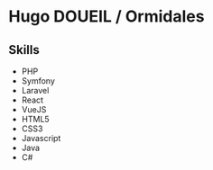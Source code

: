 # Hugo DOUEIL / Ormidales

## Skills
- PHP
- Symfony
- Laravel
- React
- VueJS
- HTML5
- CSS3
- Javascript
- Java
- C#
